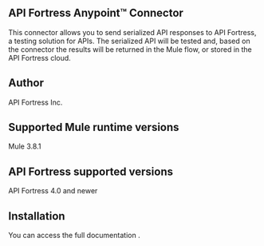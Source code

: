 ## API Fortress Anypoint™ Connector
This connector allows you to send serialized API responses to API Fortress, a testing solution for APIs. The serialized API will be tested and, based on the connector
the results will be returned in the Mule flow, or stored in the API Fortress cloud.

## Author
API Fortress Inc.

## Supported Mule runtime versions
Mule 3.8.1

## API Fortress supported versions
API Fortress 4.0 and newer

## Installation 

You can access the full documentation <here>.
